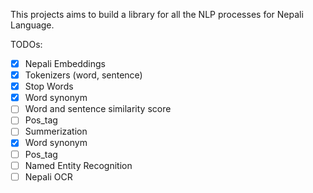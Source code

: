 This projects aims to build a library for all the NLP processes for Nepali Language.

TODOs:</br>
- [x] Nepali Embeddings 
- [x] Tokenizers (word, sentence) 
- [x] Stop Words 
- [x] Word synonym
- [ ] Word and sentence similarity score
- [ ] Pos_tag
- [ ] Summerization 
- [x] Word synonym
- [ ] Pos_tag
- [ ] Named Entity Recognition
- [ ] Nepali OCR

